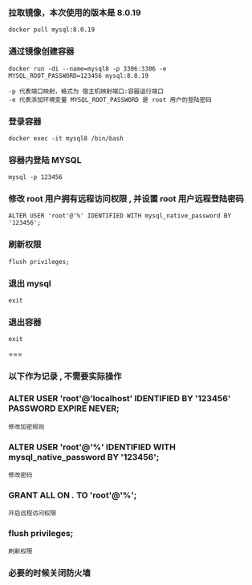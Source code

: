 
### 拉取镜像，本次使用的版本是 8.0.19

    docker pull mysql:8.0.19
    
### 通过镜像创建容器

    docker run -di --name=mysql8 -p 3306:3306 -e MYSQL_ROOT_PASSWORD=123456 mysql:8.0.19
    
    -p 代表端口映射，格式为 宿主机映射端口:容器运行端口
    -e 代表添加环境变量 MYSQL_ROOT_PASSWORD 是 root 用户的登陆密码
    
### 登录容器
    
    docker exec -it mysql8 /bin/bash

### 容器内登陆 MYSQL

    mysql -p 123456
    
### 修改 root 用户拥有远程访问权限 , 并设置 root 用户远程登陆密码
    
    ALTER USER 'root'@'%' IDENTIFIED WITH mysql_native_password BY '123456';
    
### 刷新权限

    flush privileges;
    
### 退出 mysql

    exit
    
### 退出容器

    exit
    
    
===

### 以下作为记录 , 不需要实际操作
    
    
### ALTER USER 'root'@'localhost' IDENTIFIED BY '123456' PASSWORD EXPIRE NEVER;

    修改加密规则
    
### ALTER USER 'root'@'%' IDENTIFIED WITH mysql_native_password BY '123456';

    修改密码
    
### GRANT ALL ON *.* TO 'root'@'%';

    开启远程访问权限
    
### flush privileges;

    刷新权限
    
### 必要的时候关闭防火墙